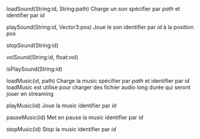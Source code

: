 loadSound(String:id, String:path)
    Charge un son spécifier par _path_ et identifier par _id_

playSound(String:id, Vector3:pos)
    Joue le son identifier par _id_ à la position _pos_

stopSound(String:id)

volSound(String:id, float:vol)

isPlaySound(String:id)

loadMusic(id, path)
    Charge la music spécifier par _path_ et identifier par _id_
    loadMusic est utilise pour charger des fichier audio long durée
    qui seront jouer en streaming

playMusic(id)
    Joue la music identifier par _id_

pauseMusic(id)
    Met en pause la music identifier par _id_

stopMusic(id)
    Stop la music identifier par _id_
